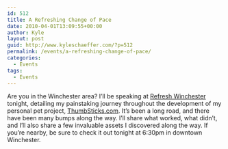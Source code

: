 ```yaml
---
id: 512
title: A Refreshing Change of Pace
date: 2010-04-01T13:09:55+00:00
author: Kyle
layout: post
guid: http://www.kyleschaeffer.com/?p=512
permalink: /events/a-refreshing-change-of-pace/
categories:
  - Events
tags:
  - Events
---
```

Are you in the Winchester area? I&#8217;ll be speaking at [Refresh Winchester](http://www.refreshwinchester.org/2010/03/lessons-learned-a-lamp-story/) tonight, detailing my painstaking journey throughout the development of my personal pet project, [ThumbSticks.com](http://thumbsticks.com). It&#8217;s been a long road, and there have been many bumps along the way. I&#8217;ll share what worked, what didn&#8217;t, and I&#8217;ll also share a few invaluable assets I discovered along the way. If you&#8217;re nearby, be sure to check it out tonight at 6:30pm in downtown Winchester.